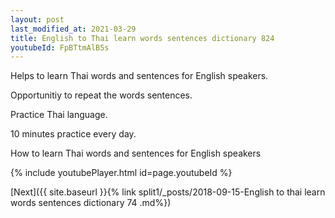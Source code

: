 ```yaml
---
layout: post
last_modified_at: 2021-03-29
title: English to Thai learn words sentences dictionary 824 
youtubeId: FpBTtmAlB5s
---
```

 
 
Helps to learn Thai words and sentences for English speakers.

Opportunitiy to repeat the words sentences. 

Practice Thai language. 
 
10 minutes practice every day. 
 
How to learn Thai words and sentences for English speakers 
 
{% include youtubePlayer.html id=page.youtubeId %}
 
 
[Next]({{ site.baseurl }}{% link  split1/_posts/2018-09-15-English to thai learn words sentences dictionary 74 .md%})
 
